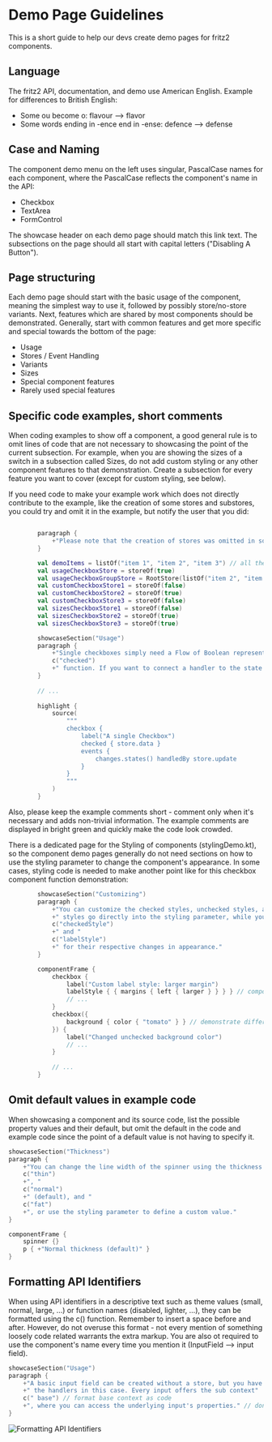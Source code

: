 # Demo Page Guidelines

This is a short guide to help our devs create demo pages for fritz2 components.

## Language
The fritz2 API, documentation, and demo use American English. Example for differences to British English:
* Some ou become o: flavour --> flavor
* Some words ending in -ence end in -ense: defence --> defense

## Case and Naming
The component demo menu on the left uses singular, PascalCase names for each component, where the PascalCase 
reflects the component's name in the API:

* Checkbox
* TextArea
* FormControl

The showcase header on each demo page should match this link text. The subsections on the page should all start with 
capital letters ("Disabling A Button").

## Page structuring
Each demo page should start with the basic usage of the component, meaning the simplest way to use it, 
followed by possibly store/no-store variants. Next, features which are shared by most components should be demonstrated. Generally, 
start with common features and get more specific and special towards the bottom of the page:

* Usage
* Stores / Event Handling
* Variants
* Sizes
* Special component features
* Rarely used special features

## Specific code examples, short comments
When coding examples to show off a component, a good general rule is to omit lines of code that are not necessary to
showcasing the point of the current subsection. For example, when you are showing the sizes of a switch in a subsection 
called Sizes, do not add custom styling or any other component features to that demonstration. Create a subsection for 
every feature you want to cover (except for custom styling, see below).

If you need code to make your example work which does not directly contribute to the example, like the creation of some stores and substores,
you could try and omit it in the example, but notify the user that you did:
```kotlin

        paragraph {
            +"Please note that the creation of stores was omitted in some of the examples to keep the source fragments short."
        }

        val demoItems = listOf("item 1", "item 2", "item 3") // all these lines do not show in example code
        val usageCheckboxStore = storeOf(true)
        val usageCheckboxGroupStore = RootStore(listOf("item 2", "item 3"))
        val customCheckboxStore1 = storeOf(false)
        val customCheckboxStore2 = storeOf(true)
        val customCheckboxStore3 = storeOf(false)
        val sizesCheckboxStore1 = storeOf(false)
        val sizesCheckboxStore2 = storeOf(true)
        val sizesCheckboxStore3 = storeOf(true)

        showcaseSection("Usage")
        paragraph {
            +"Single checkboxes simply need a Flow of Boolean representing their state, passed via the "
            c("checked")
            +" function. If you want to connect a handler to the state changes, use the event context."
        }
        
        // ...
        
        highlight {
            source(
                """
                checkbox {
                    label("A single Checkbox")
                    checked { store.data }
                    events {
                        changes.states() handledBy store.update
                    }
                }
                """
            )
        }
```

Also, please keep the example comments short - comment only when it's necessary and adds non-trivial information. The example 
comments are displayed in bright green and quickly make the code look crowded.

There is a dedicated page for the Styling of components (stylingDemo.kt), so the component demo pages generally do not need 
sections on how to use the styling parameter to change the component's appearance. In some cases, styling code is needed 
to make another point like for this checkbox component function demonstration:

```kotlin
        showcaseSection("Customizing")
        paragraph {
            +"You can customize the checked styles, unchecked styles, and the component label. The unchecked"
            +" styles go directly into the styling parameter, while you need to use the component functions "
            c("checkedStyle")
            +" and "
            c("labelStyle")
            +" for their respective changes in appearance."
        }

        componentFrame {
            checkbox {
                label("Custom label style: larger margin")
                labelStyle { { margins { left { larger } } } } // component function for label style
                // ...
            }
            checkbox({
                background { color { "tomato" } } // demonstrate difference to component functions
            }) {
                label("Changed unchecked background color")
                // ...
            }
            
            // ...
        }
```



## Omit default values in example code
When showcasing a component and its source code, list the possible property values and their default, but omit the default in the code and example code since the point of
a default value is not having to specify it. 
```kotlin
showcaseSection("Thickness")
paragraph {
    +"You can change the line width of the spinner using the thickness property. Choose between "
    c("thin")
    +", "
    c("normal")
    +" (default), and "
    c("fat")
    +", or use the styling parameter to define a custom value."
}

componentFrame {
    spinner {}
    p { +"Normal thickness (default)" }
}
```

## Formatting API Identifiers
When using API identifiers in a descriptive text such as theme values (small, normal, large, ...) or function names 
(disabled, lighter, ...), they can be formatted using the c() function. Remember to insert a space before and after. 
However, do not overuse this format - not every
mention of something loosely code related warrants the extra markup. You are also ot required to use the component's name 
every time you mention it (InputField --> input field). 

```kotlin
showcaseSection("Usage")
paragraph {
    +"A basic input field can be created without a store, but you have to manually connect"
    +" the handlers in this case. Every input offers the sub context" 
    c(" base") // format base context as code
    +", where you can access the underlying input's properties." // don't format input
}
```
![Formatting API Identifiers]("https://components.fritz2.dev/demoguide001.png")


